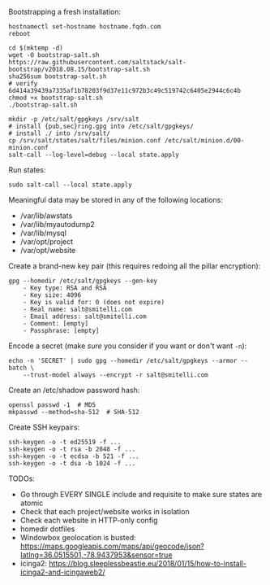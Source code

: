 Bootstrapping a fresh installation:

    hostnamectl set-hostname hostname.fqdn.com
    reboot

    cd $(mktemp -d)
    wget -O bootstrap-salt.sh https://raw.githubusercontent.com/saltstack/salt-bootstrap/v2018.08.15/bootstrap-salt.sh
    sha256sum bootstrap-salt.sh
    # verify 6d414a39439a7335af1b78203f9d37e11c972b3c49c519742c6405e2944c6c4b
    chmod +x bootstrap-salt.sh
    ./bootstrap-salt.sh

    mkdir -p /etc/salt/gpgkeys /srv/salt
    # install {pub,sec}ring.gpg into /etc/salt/gpgkeys/
    # install ./ into /srv/salt/
    cp /srv/salt/states/salt/files/minion.conf /etc/salt/minion.d/00-minion.conf
    salt-call --log-level=debug --local state.apply

Run states:

    sudo salt-call --local state.apply

Meaningful data may be stored in any of the following locations:

* /var/lib/awstats
* /var/lib/myautodump2
* /var/lib/mysql
* /var/opt/project
* /var/opt/website

Create a brand-new key pair (this requires redoing all the pillar encryption):

    gpg --homedir /etc/salt/gpgkeys --gen-key
        - Key type: RSA and RSA
        - Key size: 4096
        - Key is valid for: 0 (does not expire)
        - Real name: salt@smitelli.com
        - Email address: salt@smitelli.com
        - Comment: [empty]
        - Passphrase: [empty]

Encode a secret (make *sure* you consider if you want or don't want `-n`):

    echo -n 'SECRET' | sudo gpg --homedir /etc/salt/gpgkeys --armor --batch \
        --trust-model always --encrypt -r salt@smitelli.com

Create an /etc/shadow password hash:

    openssl passwd -1  # MD5
    mkpasswd --method=sha-512  # SHA-512

Create SSH keypairs:

    ssh-keygen -o -t ed25519 -f ...
    ssh-keygen -o -t rsa -b 2048 -f ...
    ssh-keygen -o -t ecdsa -b 521 -f ...
    ssh-keygen -o -t dsa -b 1024 -f ...

TODOs:

* Go through EVERY SINGLE include and requisite to make sure states are atomic
* Check that each project/website works in isolation
* Check each website in HTTP-only config
* homedir dotfiles
* Windowbox geolocation is busted: https://maps.googleapis.com/maps/api/geocode/json?latlng=36.0515501,-78.9437953&sensor=true
* icinga2: https://blog.sleeplessbeastie.eu/2018/01/15/how-to-install-icinga2-and-icingaweb2/
